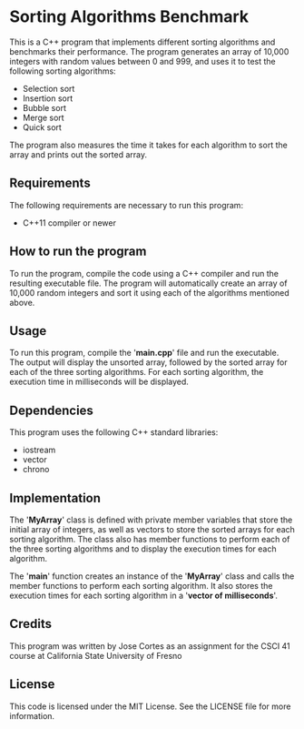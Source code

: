 # Sorting Algorithms Benchmark
This is a C++ program that implements different sorting algorithms and benchmarks their performance. The program generates an array of 10,000 integers with random values between 0 and 999, and uses it to test the following sorting algorithms:

- Selection sort
- Insertion sort
- Bubble sort
- Merge sort
- Quick sort

The program also measures the time it takes for each algorithm to sort the array and prints out the sorted array.

## Requirements
The following requirements are necessary to run this program:

- C++11 compiler or newer

## How to run the program
To run the program, compile the code using a C++ compiler and run the resulting executable file. The program will automatically create an array of 10,000 random integers and sort it using each of the algorithms mentioned above.

## Usage
To run this program, compile the '**main.cpp**' file and run the executable. The output will display the unsorted array, followed by the sorted array for each of the three sorting algorithms. For each sorting algorithm, the execution time in milliseconds will be displayed.

## Dependencies
This program uses the following C++ standard libraries:

- iostream
- vector
- chrono

## Implementation
The '**MyArray**' class is defined with private member variables that store the initial array of integers, as well as vectors to store the sorted arrays for each sorting algorithm. The class also has member functions to perform each of the three sorting algorithms and to display the execution times for each algorithm.

The '**main**' function creates an instance of the '**MyArray**' class and calls the member functions to perform each sorting algorithm. It also stores the execution times for each sorting algorithm in a '**vector of milliseconds**'.

## Credits
This program was written by Jose Cortes as an assignment for the CSCI 41 course at California State University of Fresno

## License
This code is licensed under the MIT License. See the LICENSE file for more information.
